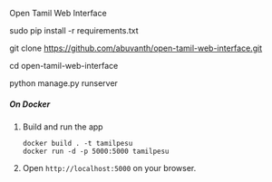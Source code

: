 Open Tamil Web Interface

sudo pip install -r requirements.txt

git clone https://github.com/abuvanth/open-tamil-web-interface.git

cd open-tamil-web-interface

python manage.py runserver

##### On Docker
1. Build and run the app
    ```shell script
    docker build . -t tamilpesu
    docker run -d -p 5000:5000 tamilpesu
    ```
2. Open `http://localhost:5000` on your browser.
